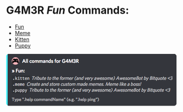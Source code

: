 # G4M3R _Fun_ Commands:

* [Fun](/commands/fun.md)
* [Meme](/commands/fun/meme.md)
* [Kitten](/commands/fun/kitten.md)
* [Puppy](/commands/fun/puppy.md)





![](/assets/funcategory.png)

